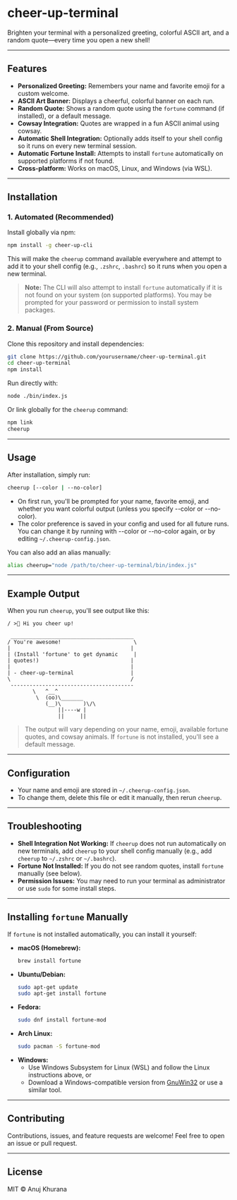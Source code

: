 # cheer-up-terminal

Brighten your terminal with a personalized greeting, colorful ASCII art, and a random quote—every time you open a new shell!

---

## Features

- **Personalized Greeting:** Remembers your name and favorite emoji for a custom welcome.
- **ASCII Art Banner:** Displays a cheerful, colorful banner on each run.
- **Random Quote:** Shows a random quote using the `fortune` command (if installed), or a default message.
- **Cowsay Integration:** Quotes are wrapped in a fun ASCII animal using cowsay.
- **Automatic Shell Integration:** Optionally adds itself to your shell config so it runs on every new terminal session.
- **Automatic Fortune Install:** Attempts to install `fortune` automatically on supported platforms if not found.
- **Cross-platform:** Works on macOS, Linux, and Windows (via WSL).

---

## Installation

### 1. Automated (Recommended)
Install globally via npm:
```sh
npm install -g cheer-up-cli
```
This will make the `cheerup` command available everywhere and attempt to add it to your shell config (e.g., `.zshrc`, `.bashrc`) so it runs when you open a new terminal.

> **Note:** The CLI will also attempt to install `fortune` automatically if it is not found on your system (on supported platforms). You may be prompted for your password or permission to install system packages.

### 2. Manual (From Source)
Clone this repository and install dependencies:
```sh
git clone https://github.com/yourusername/cheer-up-terminal.git
cd cheer-up-terminal
npm install
```
Run directly with:
```sh
node ./bin/index.js
```
Or link globally for the `cheerup` command:
```sh
npm link
cheerup
```

---

## Usage

After installation, simply run:
```sh
cheerup [--color | --no-color]
```
- On first run, you'll be prompted for your name, favorite emoji, and whether you want colorful output (unless you specify --color or --no-color).
- The color preference is saved in your config and used for all future runs. You can change it by running with --color or --no-color again, or by editing `~/.cheerup-config.json`.

You can also add an alias manually:
```sh
alias cheerup="node /path/to/cheer-up-terminal/bin/index.js"
```

---

## Example Output

When you run `cheerup`, you'll see output like this:

```
/ >🌈 Hi you cheer up!

 _______________________________________
/ You're awesome!                       \
|                                      |
| (Install 'fortune' to get dynamic     |
| quotes!)                             |
|                                      |
| - cheer-up-terminal                  |
\                                      /
 ---------------------------------------
        \   ^__^
         \  (oo)\_______
            (__)\       )\/\
                ||----w |
                ||     ||
```

> The output will vary depending on your name, emoji, available fortune quotes, and cowsay animals. If `fortune` is not installed, you'll see a default message.

---

## Configuration

- Your name and emoji are stored in `~/.cheerup-config.json`.
- To change them, delete this file or edit it manually, then rerun `cheerup`.

---

## Troubleshooting

- **Shell Integration Not Working:** If `cheerup` does not run automatically on new terminals, add `cheerup` to your shell config manually (e.g., add `cheerup` to `~/.zshrc` or `~/.bashrc`).
- **Fortune Not Installed:** If you do not see random quotes, install `fortune` manually (see below).
- **Permission Issues:** You may need to run your terminal as administrator or use `sudo` for some install steps.

---

## Installing `fortune` Manually

If `fortune` is not installed automatically, you can install it yourself:

- **macOS (Homebrew):**
  ```sh
  brew install fortune
  ```
- **Ubuntu/Debian:**
  ```sh
  sudo apt-get update
  sudo apt-get install fortune
  ```
- **Fedora:**
  ```sh
  sudo dnf install fortune-mod
  ```
- **Arch Linux:**
  ```sh
  sudo pacman -S fortune-mod
  ```
- **Windows:**
  - Use Windows Subsystem for Linux (WSL) and follow the Linux instructions above, or
  - Download a Windows-compatible version from [GnuWin32](http://gnuwin32.sourceforge.net/packages/fortune.htm) or use a similar tool.

---

## Contributing

Contributions, issues, and feature requests are welcome! Feel free to open an issue or pull request.

---

## License

MIT © Anuj Khurana
